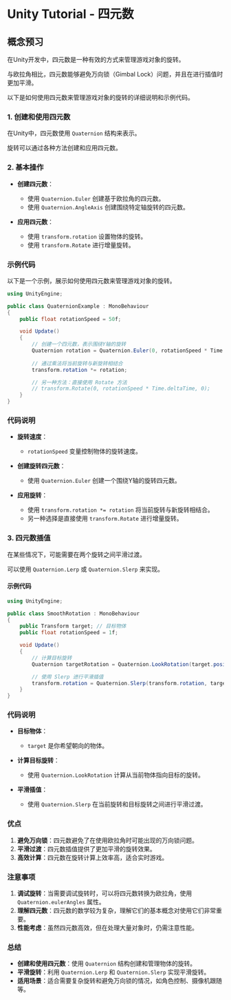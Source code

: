 # Unity Tutorial - 四元数

## 概念预习

在Unity开发中，四元数是一种有效的方式来管理游戏对象的旋转。

与欧拉角相比，四元数能够避免万向锁（Gimbal Lock）问题，并且在进行插值时更加平滑。

以下是如何使用四元数来管理游戏对象的旋转的详细说明和示例代码。

### 1. 创建和使用四元数

在Unity中，四元数使用 `Quaternion` 结构来表示。

旋转可以通过各种方法创建和应用四元数。

### 2. 基本操作

- **创建四元数**：
  - 使用 `Quaternion.Euler` 创建基于欧拉角的四元数。
  - 使用 `Quaternion.AngleAxis` 创建围绕特定轴旋转的四元数。

- **应用四元数**：
  - 使用 `transform.rotation` 设置物体的旋转。
  - 使用 `transform.Rotate` 进行增量旋转。

### 示例代码

以下是一个示例，展示如何使用四元数来管理游戏对象的旋转。

```csharp
using UnityEngine;

public class QuaternionExample : MonoBehaviour
{
    public float rotationSpeed = 50f;

    void Update()
    {
        // 创建一个四元数，表示围绕Y轴的旋转
        Quaternion rotation = Quaternion.Euler(0, rotationSpeed * Time.deltaTime, 0);
        
        // 通过乘法将当前旋转与新旋转相结合
        transform.rotation *= rotation;

        // 另一种方法：直接使用 Rotate 方法
        // transform.Rotate(0, rotationSpeed * Time.deltaTime, 0);
    }
}
```

### 代码说明

- **旋转速度**：
  - `rotationSpeed` 变量控制物体的旋转速度。

- **创建旋转四元数**：
  - 使用 `Quaternion.Euler` 创建一个围绕Y轴的旋转四元数。

- **应用旋转**：
  - 使用 `transform.rotation *= rotation` 将当前旋转与新旋转相结合。
  - 另一种选择是直接使用 `transform.Rotate` 进行增量旋转。

### 3. 四元数插值

在某些情况下，可能需要在两个旋转之间平滑过渡。

可以使用 `Quaternion.Lerp` 或 `Quaternion.Slerp` 来实现。

#### 示例代码

```csharp
using UnityEngine;

public class SmoothRotation : MonoBehaviour
{
    public Transform target; // 目标物体
    public float rotationSpeed = 1f;

    void Update()
    {
        // 计算目标旋转
        Quaternion targetRotation = Quaternion.LookRotation(target.position - transform.position);

        // 使用 Slerp 进行平滑插值
        transform.rotation = Quaternion.Slerp(transform.rotation, targetRotation, rotationSpeed * Time.deltaTime);
    }
}
```

### 代码说明

- **目标物体**：
  - `target` 是你希望朝向的物体。

- **计算目标旋转**：
  - 使用 `Quaternion.LookRotation` 计算从当前物体指向目标的旋转。

- **平滑插值**：
  - 使用 `Quaternion.Slerp` 在当前旋转和目标旋转之间进行平滑过渡。

### 优点

1. **避免万向锁**：四元数避免了在使用欧拉角时可能出现的万向锁问题。
2. **平滑过渡**：四元数插值提供了更加平滑的旋转效果。
3. **高效计算**：四元数在旋转计算上效率高，适合实时游戏。

### 注意事项

1. **调试旋转**：当需要调试旋转时，可以将四元数转换为欧拉角，使用 `Quaternion.eulerAngles` 属性。
2. **理解四元数**：四元数的数学较为复杂，理解它们的基本概念对使用它们非常重要。
3. **性能考虑**：虽然四元数高效，但在处理大量对象时，仍需注意性能。

### 总结

- **创建和使用四元数**：使用 `Quaternion` 结构创建和管理物体的旋转。
- **平滑旋转**：利用 `Quaternion.Lerp` 和 `Quaternion.Slerp` 实现平滑旋转。
- **适用场景**：适合需要复杂旋转和避免万向锁的情况，如角色控制、摄像机跟随等。

